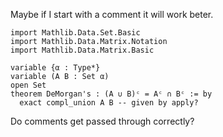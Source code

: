 Maybe if I start with a comment it will work beter. 
```lean
import Mathlib.Data.Set.Basic
import Mathlib.Data.Matrix.Notation
import Mathlib.Data.Matrix.Basic

variable {α : Type*}
variable (A B : Set α)
open Set
theorem DeMorgan's : (A ∪ B)ᶜ = Aᶜ ∩ Bᶜ := by
  exact compl_union A B -- given by apply?
```
 Do comments get passed through correctly? 
